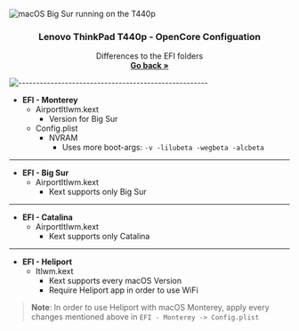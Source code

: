 ![macOS Big Sur running on the T440p](https://dl.exploitox.de/t440p-oc/Hackintosh_T440p_V3.png)

<h3 align="center">Lenovo ThinkPad T440p - OpenCore Configuation</h3>
<p align="center">
    Differences to the EFI folders
    <br />
    <a href="https://github.com/valnoxy/t440p-oc/"><strong>Go back »</strong></a>
    <br />
  </p>
</p>

![-----------------------------------------------------](https://dl.exploitox.de/t440p-oc/rainbow.png)

- **EFI - Monterey**
    + AirportItlwm.kext
        - Version for Big Sur
    + Config.plist
        + NVRAM
          - Uses more boot-args: ```-v -lilubeta -wegbeta -alcbeta```
---
- **EFI - Big Sur**
    + AirportItlwm.kext
        - Kext supports only Big Sur

---
- **EFI - Catalina**
    + AirportItlwm.kext
        - Kext supports only Catalina

---
- **EFI - Heliport**
    + Itlwm.kext
        - Kext supports every macOS Version
        - Require Heliport app in order to use WiFi

> **Note**: In order to use Heliport with macOS Monterey, apply every changes mentioned above in ```EFI - Monterey -> Config.plist```